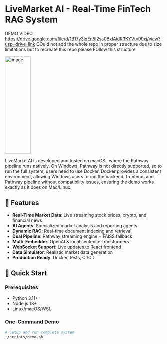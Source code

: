 # LiveMarket AI - Real-Time FinTech RAG System
DEMO VIDEO https://drive.google.com/file/d/1B17y3lqEn5I2sa0BxIAidR3KYVtv99xj/view?usp=drive_link
COuld not add the whole repo in proper structure due to size limitations but to recreate this repo please FOllow this structure


<img width="82" height="311" alt="image" src="https://github.com/user-attachments/assets/fe006cf0-3cfe-43b4-b291-1b515ca8f117" />


LiveMarketAI is developed and tested on macOS , where the Pathway pipeline runs natively. On Windows, Pathway is not directly supported, so to run the full system, users need to use Docker. Docker provides a consistent environment, allowing Windows users to run the backend, frontend, and Pathway pipeline without compatibility issues, ensuring the demo works exactly as it does on Mac/Linux.
## 🚀 Features

- **Real-Time Market Data**: Live streaming stock prices, crypto, and financial news
- **AI Agents**: Specialized market analysis and reporting agents
- **Dynamic RAG**: Real-time document indexing and retrieval
- **Dual Pipeline**: Pathway streaming engine + FAISS fallback
- **Multi-Embedder**: OpenAI & local sentence-transformers
- **WebSocket Support**: Live updates to React frontend
- **Data Simulator**: Realistic market data generation
- **Production Ready**: Docker, tests, CI/CD

## 🏃 Quick Start

### Prerequisites
- Python 3.11+
- Node.js 18+
- Linux/macOS/WSL

### One-Command Demo
```bash
# Setup and run complete system
./scripts/demo.sh

